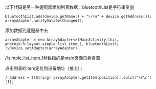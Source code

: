 以下代码是另一种适配器添加列表数据，bluetoothList是字符串变量

```
bluetoothList.add(device.getName() + "\r\n" + device.getAddress());
arrayAdapter.notifyDataSetChanged();
```





添加数据到适配器中去

```
arrayAdapter = new ArrayAdapter<>(MainActivity.this, android.R.layout.simple_list_item_1, bluetoothList);
lvDevice.setAdapter(arrayAdapter)
```

//simple_list_item_1参数指的是main页面自身资源







点击列表的item定位到设备地址（接上)：

```
/ address = ((String) arrayAdapter.getItem(position)).split("\r\n")[1];
```













